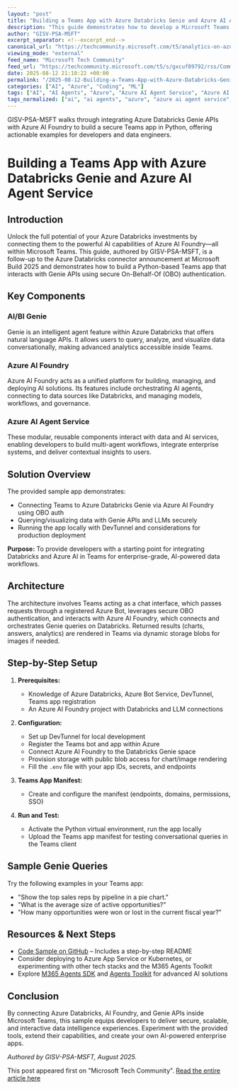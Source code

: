 ```yaml
---
layout: "post"
title: "Building a Teams App with Azure Databricks Genie and Azure AI Agent Service"
description: "This guide demonstrates how to develop a Microsoft Teams application that connects Azure Databricks Genie APIs through Azure AI Foundry and Azure AI Agent Service. The article covers architecture, required setup, authentication, integration strategies, and sample queries, providing hands-on resources and best practices for secure, AI-powered data intelligence within Teams."
author: "GISV-PSA-MSFT"
excerpt_separator: <!--excerpt_end-->
canonical_url: "https://techcommunity.microsoft.com/t5/analytics-on-azure-blog/supercharge-data-intelligence-build-teams-app-with-azure/ba-p/4442653"
viewing_mode: "external"
feed_name: "Microsoft Tech Community"
feed_url: "https://techcommunity.microsoft.com/t5/s/gxcuf89792/rss/Community"
date: 2025-08-12 21:10:22 +00:00
permalink: "/2025-08-12-Building-a-Teams-App-with-Azure-Databricks-Genie-and-Azure-AI-Agent-Service.html"
categories: ["AI", "Azure", "Coding", "ML"]
tags: ["AI", "AI Agents", "Azure", "Azure AI Agent Service", "Azure AI Foundry", "Azure App Service", "Azure Databricks", "Bot Service", "Coding", "Community", "Conversational AI", "Data Intelligence", "Data Visualization", "DevTunnel", "Enterprise AI Integration", "Genie API", "GitHub", "Kubernetes", "LLM Integration", "Microsoft Teams App", "ML", "Natural Language Analytics", "On Behalf Of Authentication", "Python", "Sample Code", "Secure Data Access"]
tags_normalized: ["ai", "ai agents", "azure", "azure ai agent service", "azure ai foundry", "azure app service", "azure databricks", "bot service", "coding", "community", "conversational ai", "data intelligence", "data visualization", "devtunnel", "enterprise ai integration", "genie api", "github", "kubernetes", "llm integration", "microsoft teams app", "ml", "natural language analytics", "on behalf of authentication", "python", "sample code", "secure data access"]
---
```


GISV-PSA-MSFT walks through integrating Azure Databricks Genie APIs with Azure AI Foundry to build a secure Teams app in Python, offering actionable examples for developers and data engineers.<!--excerpt_end-->

# Building a Teams App with Azure Databricks Genie and Azure AI Agent Service

## Introduction

Unlock the full potential of your Azure Databricks investments by connecting them to the powerful AI capabilities of Azure AI Foundry—all within Microsoft Teams. This guide, authored by GISV-PSA-MSFT, is a follow-up to the Azure Databricks connector announcement at Microsoft Build 2025 and demonstrates how to build a Python-based Teams app that interacts with Genie APIs using secure On-Behalf-Of (OBO) authentication.

## Key Components

### AI/BI Genie

Genie is an intelligent agent feature within Azure Databricks that offers natural language APIs. It allows users to query, analyze, and visualize data conversationally, making advanced analytics accessible inside Teams.

### Azure AI Foundry

Azure AI Foundry acts as a unified platform for building, managing, and deploying AI solutions. Its features include orchestrating AI agents, connecting to data sources like Databricks, and managing models, workflows, and governance.

### Azure AI Agent Service

These modular, reusable components interact with data and AI services, enabling developers to build multi-agent workflows, integrate enterprise systems, and deliver contextual insights to users.

## Solution Overview

The provided sample app demonstrates:

- Connecting Teams to Azure Databricks Genie via Azure AI Foundry using OBO auth
- Querying/visualizing data with Genie APIs and LLMs securely
- Running the app locally with DevTunnel and considerations for production deployment

**Purpose:** To provide developers with a starting point for integrating Databricks and Azure AI in Teams for enterprise-grade, AI-powered data workflows.

## Architecture

The architecture involves Teams acting as a chat interface, which passes requests through a registered Azure Bot, leverages secure OBO authentication, and interacts with Azure AI Foundry, which connects and orchestrates Genie queries on Databricks. Returned results (charts, answers, analytics) are rendered in Teams via dynamic storage blobs for images if needed.

## Step-by-Step Setup

1. **Prerequisites:**
    - Knowledge of Azure Databricks, Azure Bot Service, DevTunnel, Teams app registration
    - An Azure AI Foundry project with Databricks and LLM connections

2. **Configuration:**
    - Set up DevTunnel for local development
    - Register the Teams bot and app within Azure
    - Connect Azure AI Foundry to the Databricks Genie space
    - Provision storage with public blob access for chart/image rendering
    - Fill the `.env` file with your app IDs, secrets, and endpoints

3. **Teams App Manifest:**
    - Create and configure the manifest (endpoints, domains, permissions, SSO)

4. **Run and Test:**
    - Activate the Python virtual environment, run the app locally
    - Upload the Teams app manifest for testing conversational queries in the Teams client

## Sample Genie Queries

Try the following examples in your Teams app:

- "Show the top sales reps by pipeline in a pie chart."
- "What is the average size of active opportunities?"
- "How many opportunities were won or lost in the current fiscal year?"

## Resources & Next Steps

- [Code Sample on GitHub](https://github.com/Azure-Samples/AI-Foundry-Connections/tree/main/src/samples/adb_aifoundry_teams) – Includes a step-by-step README
- Consider deploying to Azure App Service or Kubernetes, or experimenting with other tech stacks and the M365 Agents Toolkit
- Explore [M365 Agents SDK](https://learn.microsoft.com/en-us/microsoft-365/ai/agents/) and [Agents Toolkit](https://github.com/microsoft/agents-toolkit) for advanced AI solutions

## Conclusion

By connecting Azure Databricks, AI Foundry, and Genie APIs inside Microsoft Teams, this sample equips developers to deliver secure, scalable, and interactive data intelligence experiences. Experiment with the provided tools, extend their capabilities, and create your own AI-powered enterprise apps.

*Authored by GISV-PSA-MSFT, August 2025.*

This post appeared first on "Microsoft Tech Community". [Read the entire article here](https://techcommunity.microsoft.com/t5/analytics-on-azure-blog/supercharge-data-intelligence-build-teams-app-with-azure/ba-p/4442653)
